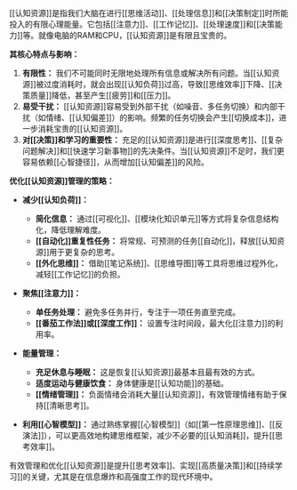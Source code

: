 [[认知资源]]是指我们大脑在进行[[思维活动]]、[[处理信息]]和[[决策制定]]时所能投入的有限心理能量。它包括[[注意力]]、[[工作记忆]]、[[处理速度]]和[[决策能力]]等。就像电脑的RAM和CPU，[[认知资源]]是有限且宝贵的。

**其核心特点与影响：**

1.  **有限性：** 我们不可能同时无限地处理所有信息或解决所有问题。当[[认知资源]]被过度消耗时，就会出现[[认知负荷]]过高，导致[[思维效率]]下降、[[决策质量]]降低，甚至产生[[疲劳]]和[[压力]]。
2.  **易受干扰：** [[认知资源]]容易受到外部干扰（如噪音、多任务切换）和内部干扰（如情绪、[[认知偏差]]）的影响。频繁的任务切换会产生[[切换成本]]，进一步消耗宝贵的[[认知资源]]。
3.  **对[[决策]]和学习的重要性：** 充足的[[认知资源]]是进行[[深度思考]]、[[复杂问题解决]]和[[快速学习新事物]]的先决条件。当[[认知资源]]不足时，我们更容易依赖[[心智捷径]]，从而增加[[认知偏差]]的风险。

**优化[[认知资源]]管理的策略：**

*   **减少[[认知负荷]]：**
    *   **简化信息：** 通过[[可视化]]、[[模块化知识单元]]等方式将复杂信息结构化，降低理解难度。
    *   **[[自动化]]重复性任务：** 将常规、可预测的任务[[自动化]]，释放[[认知资源]]用于更复杂的思考。
    *   **[[外化思维]]：** 借助[[笔记系统]]、[[思维导图]]等工具将思维过程外化，减轻[[工作记忆]]的负担。

*   **聚焦[[注意力]]：**
    *   **单任务处理：** 避免多任务并行，专注于一项任务直至完成。
    *   **[[番茄工作法]]或[[深度工作]]：** 设置专注时间段，最大化[[注意力]]的利用率。

*   **能量管理：**
    *   **充足休息与睡眠：** 这是恢复[[认知资源]]最基本且最有效的方式。
    *   **适度运动与健康饮食：** 身体健康是[[认知功能]]的基础。
    *   **[[情绪管理]]：** 负面情绪会消耗大量[[认知资源]]，有效管理情绪有助于保持[[清晰思考]]。

*   **利用[[心智模型]]：** 通过熟练掌握[[心智模型]]（如[[第一性原理思维]]、[[反演法]]），可以更高效地构建思维框架，减少不必要的[[认知消耗]]，提升[[思考效率]]。

有效管理和优化[[认知资源]]是提升[[思考效率]]、实现[[高质量决策]]和[[持续学习]]的关键，尤其是在信息爆炸和高强度工作的现代环境中。